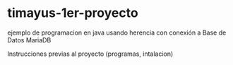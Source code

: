 # timayus-1er-proyecto
ejemplo de programacion en java usando herencia con conexión a Base de Datos MariaDB 

Instrucciones previas al proyecto (programas, intalacion)
